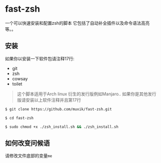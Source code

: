 # fast-zsh

一个可以快速安装和配置zsh的脚本 它包括了自动补全插件以及命令语法高亮等。。

## 安装

如果你以安装一下软件包请注释17行:

- git
- zsh
- cowsay
- toilet

> 这个脚本适用于Arch linux 衍生的发行版例如Manjaro.. 如果你是其他发行版请安装以上软件注释并且第17行

```sh
$ git clone https://github.com/muxik/fast-zsh.git
```

```sh
$ cd fast-zsh
```

```sh
$ sudo chmod +x ./zsh_install.sh && ./zsh_install.sh
```

## 如何改变问候语

请修改文件底部的变量`me`

